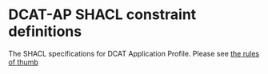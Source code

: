 # DCAT-AP SHACL constraint definitions
The SHACL specifications for DCAT Application Profile. 
Please see [the rules of thumb](./rules.md)
